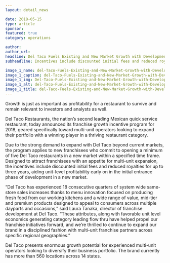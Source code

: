 ```yaml
---
layout: detail_news

date: 2018-05-15
type: article
sponsor:
featured: true
category: operations        

author:  
author_url: 
headline: Del Taco Fuels Existing and New Market Growth with Development Incentives
subheadline: Incentives include discounted initial fees and reduced royalties

image_1_name: del-Taco-Fuels-Existing-and-New-Market-Growth-with-Development-Incentives-85177
image_1_caption: del-Taco-Fuels-Existing-and-New-Market-Growth-with-Development-Incentives-85177
image_1_img: Del-Taco-Fuels-Existing-and-New-Market-Growth-with-Development-Incentives-85177.png
image_1_alt: del-Taco-Fuels-Existing-and-New-Market-Growth-with-Development-Incentives-85177
image_1_title: del-Taco-Fuels-Existing-and-New-Market-Growth-with-Development-Incentives-85177
---
```

	
Growth is just as important as profitability for a restaurant to survive and remain relevant to investors and analysts as well.

<!--more-->Del Taco Restaurants, the nation&rsquo;s second leading Mexican quick service restaurant, today announced its franchise growth incentive program for 2018, geared specifically toward multi-unit operators looking to expand their portfolio with a winning player in a thriving restaurant category.

Due to the strong demand to expand with Del Taco beyond current markets, the program applies to new franchisees who commit to opening a minimum of five Del Taco restaurants in a new market within a specified time frame. Designed to attract franchisees with an appetite for multi-unit expansion, the incentives include discounted initial fees and reduced royalties for up to three years, aiding unit-level profitability early on in the initial entrance phase of development in a new market.

&ldquo;Del Taco has experienced 18 consecutive quarters of system wide same-store sales increases thanks to menu innovation focused on producing fresh food from our working kitchens and a wide range of value, mid-tier and premium products designed to appeal to consumers across multiple dayparts and occasions,&rdquo; said Laura Tanaka, director of franchise development at Del Taco. &ldquo;These attributes, along with favorable unit level economics generating category leading flow thru have helped propel our franchise initiatives forward, and we&rsquo;re thrilled to continue to expand our brand in a disciplined fashion with multi-unit franchise partners across specific regional geographies.&rdquo;

Del Taco presents enormous growth potential for experienced multi-unit operators looking to diversify their business portfolio. The brand currently has more than 560 locations across 14 states.

&nbsp;